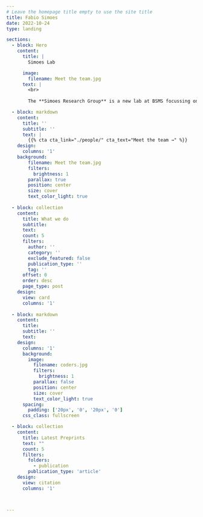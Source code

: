 ```yaml
---
# Leave the homepage title empty to use the site title
title: Fabio Simoes
date: 2022-10-24
type: landing

sections:
  - block: Hero
    content:
      title: |
        Simoes Lab

      image:
        filename: Meet the team.jpg
      text: |
        <br>
        
        The **Simoes Research Group** is a new lab at BSMS focussing on the interactions between cancer cells and their microenvironemnt. 

  - block: markdown
    content:
      title: ''
      subtitle: ''
      text: |
        {{% cta cta_link="./people/" cta_text="Meet the team →" %}}
    design:
      columns: '1'
    background:
        filename: Meet the team.jpg
        filters:
          brightness: 1
        parallax: true
        position: center
        size: cover
        text_color_light: true
  
  - block: collection
    content:
      title: What we do
      subtitle:
      text:
      count: 5
      filters:
        author: ''
        category: ''
        exclude_featured: false
        publication_type: ''
        tag: ''
      offset: 0
      order: desc
      page_type: post
    design:
      view: card
      columns: '1'
  
  - block: markdown
    content:
      title:
      subtitle: ''
      text:
    design:
      columns: '1'
      background:
        image: 
          filename: coders.jpg
          filters:
            brightness: 1
          parallax: false
          position: center
          size: cover
          text_color_light: true
      spacing:
        padding: ['20px', '0', '20px', '0']
      css_class: fullscreen

  - block: collection
    content:
      title: Latest Preprints
      text: ""
      count: 5
      filters:
        folders:
          - publication
        publication_type: 'article'
    design:
      view: citation
      columns: '1'



---
```

